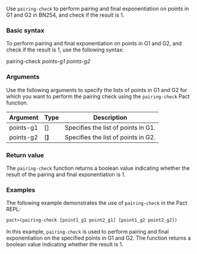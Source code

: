 Use `pairing-check` to perform pairing and final exponentiation on points in G1 and G2 in BN254, and check if the result is 1.

### Basic syntax

To perform pairing and final exponentiation on points in G1 and G2, and check if the result is 1, use the following syntax:

pairing-check *points-g1 points-g2*

### Arguments

Use the following arguments to specify the lists of points in G1 and G2 for which you want to perform the pairing check using the `pairing-check` Pact function.

| Argument | Type | Description |
| --- | --- | --- |
| points-g1 | [<a>] | Specifies the list of points in G1. |
| points-g2 | [<b>] | Specifies the list of points in G2. |

### Return value

The `pairing-check` function returns a boolean value indicating whether the result of the pairing and final exponentiation is 1.

### Examples

The following example demonstrates the use of `pairing-check` in the Pact REPL:

```lisp
pact>(pairing-check [point1_g1 point2_g1] [point1_g2 point2_g2])
```

In this example, `pairing-check` is used to perform pairing and final exponentiation on the specified points in G1 and G2. The function returns a boolean value indicating whether the result is 1.
